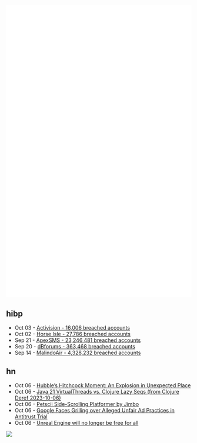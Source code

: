 ![Metrics](https://raw.githubusercontent.com/phixion/phixion/master/metrics.svg)

## hibp

<!--
for https://github.com/phixion/phixion/blob/main/.github/workflows/feeds.yml
-->
<!--START_SECTION:haveibeenpwnd-->
- Oct 03 - [Activision - 16,006 breached accounts](https://haveibeenpwned.com/PwnedWebsites#Activision)
- Oct 02 - [Horse Isle - 27,786 breached accounts](https://haveibeenpwned.com/PwnedWebsites#HorseIsle)
- Sep 21 - [ApexSMS - 23,246,481 breached accounts](https://haveibeenpwned.com/PwnedWebsites#ApexSMS)
- Sep 20 - [dBforums - 363,468 breached accounts](https://haveibeenpwned.com/PwnedWebsites#dBforums)
- Sep 14 - [MalindoAir - 4,328,232 breached accounts](https://haveibeenpwned.com/PwnedWebsites#MalindoAir)
<!--END_SECTION:haveibeenpwnd-->

## hn

<!--
for https://github.com/phixion/phixion/blob/main/.github/workflows/feeds.yml
-->
<!--START_SECTION:hn-->
- Oct 06 - [Hubble’s Hitchcock Moment: An Explosion in Unexpected Place](https://scitechdaily.com/hubbles-hitchcock-moment-a-bizarre-explosion-in-unexpected-place/)
- Oct 06 - [Java 21 VirtualThreads vs. Clojure Lazy Seqs (from Clojure Deref 2023-10-06)](https://clojure.org/news/2023/10/06/deref)
- Oct 06 - [Petscii Side-Scrolling Platformer by Jimbo](https://jimbo.itch.io/petscii-side-scrolling-platformer)
- Oct 06 - [Google Faces Grilling over Alleged Unfair Ad Practices in Antitrust Trial](https://www.pymnts.com/cpi_posts/google-faces-grilling-over-alleged-unfair-ad-practices-in-antitrust-trial/)
- Oct 06 - [Unreal Engine will no longer be free for all](https://www.creativebloq.com/news/epic-games-unreal-engine-charge)
<!--END_SECTION:hn-->

<!--
for https://yhype.me
-->
![](https://hit.yhype.me/github/profile?user_id=13013670)

